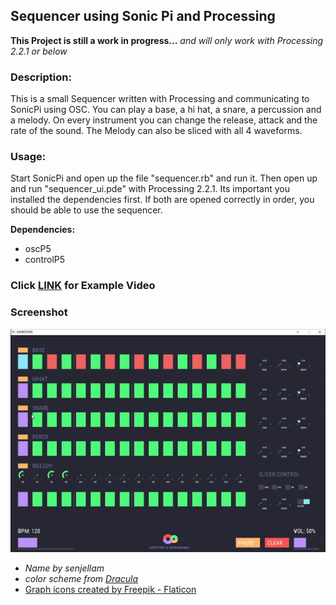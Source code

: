  
## Sequencer using Sonic Pi and Processing
__This Project is still a work in progress...__
_and will only work with Processing 2.2.1 or below_

### Description:
This is a small Sequencer written with Processing and communicating to SonicPi using OSC.
You can play a base, a hi hat, a snare,  a percussion and a melody. On every instrument you can change the release, attack and the rate of the sound. The Melody can also be sliced with all 4 waveforms.

### Usage:
Start SonicPi and open up the file "sequencer.rb" and run it. Then open up and run "sequencer_ui.pde" with Processing 2.2.1. Its important you installed the dependencies first. If both are opened correctly in order, you should be able to use the sequencer.


__Dependencies:__
- oscP5
- controlP5









### Click <a href="https://www.youtube.com/watch?v=-TS_Vf84kjM"><b>LINK</b></a> for Example Video 
### Screenshot
![screenshot from the Programm](https://github.com/Brian-Farmer/sequencer/blob/master/media/jumbotune.gif?raw=true)







- *Name by senjellam*
- *color scheme from* <a href="https://draculatheme.com/contribute">*Dracula*</a> 
- <a href="https://www.flaticon.com/free-icons/graph" title="graph icons">Graph icons created by Freepik - Flaticon</a>
